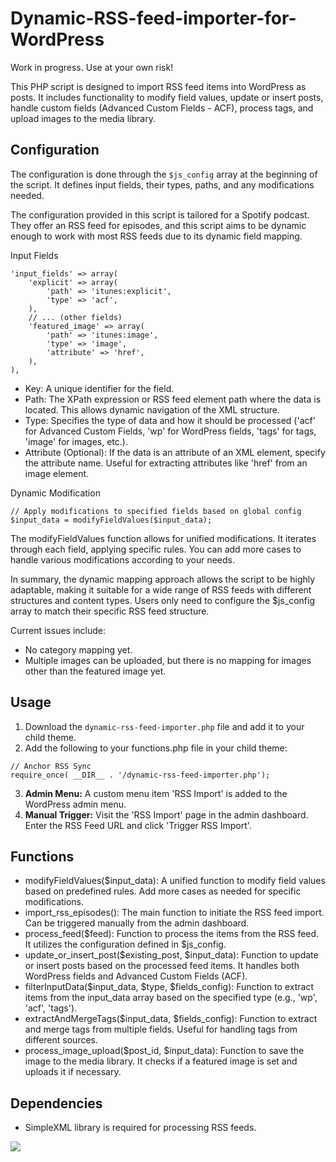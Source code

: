 # Dynamic-RSS-feed-importer-for-WordPress
Work in progress. Use at your own risk!

This PHP script is designed to import RSS feed items into WordPress as posts. It includes functionality to modify field values, update or insert posts, handle custom fields (Advanced Custom Fields - ACF), process tags, and upload images to the media library.

## Configuration

The configuration is done through the `$js_config` array at the beginning of the script. It defines input fields, their types, paths, and any modifications needed.

The configuration provided in this script is tailored for a Spotify podcast. They offer an RSS feed for episodes, and this script aims to be dynamic enough to work with most RSS feeds due to its dynamic field mapping.

Input Fields
```
'input_fields' => array(
    'explicit' => array(
        'path' => 'itunes:explicit',
        'type' => 'acf',
    ),
    // ... (other fields)
    'featured_image' => array(
        'path' => 'itunes:image',
        'type' => 'image',
        'attribute' => 'href',
    ),
),
```
- Key: A unique identifier for the field.
- Path: The XPath expression or RSS feed element path where the data is located. This allows dynamic navigation of the XML structure.
- Type: Specifies the type of data and how it should be processed ('acf' for Advanced Custom Fields, 'wp' for WordPress fields, 'tags' for tags, 'image' for images, etc.).
- Attribute (Optional): If the data is an attribute of an XML element, specify the attribute name. Useful for extracting attributes like 'href' from an image element.

Dynamic Modification
```
// Apply modifications to specified fields based on global config
$input_data = modifyFieldValues($input_data);
```
The modifyFieldValues function allows for unified modifications. It iterates through each field, applying specific rules. You can add more cases to handle various modifications according to your needs.

In summary, the dynamic mapping approach allows the script to be highly adaptable, making it suitable for a wide range of RSS feeds with different structures and content types. Users only need to configure the $js_config array to match their specific RSS feed structure.

Current issues include:

- No category mapping yet.
- Multiple images can be uploaded, but there is no mapping for images other than the featured image yet.

## Usage

1. Download the `dynamic-rss-feed-importer.php` file and add it to your child theme.
2. Add the following to your functions.php file in your child theme:
```
// Anchor RSS Sync
require_once( __DIR__ . '/dynamic-rss-feed-importer.php');
```
3. **Admin Menu:** A custom menu item 'RSS Import' is added to the WordPress admin menu.
4. **Manual Trigger:** Visit the 'RSS Import' page in the admin dashboard. Enter the RSS Feed URL and click 'Trigger RSS Import'.

## Functions
- modifyFieldValues($input_data): A unified function to modify field values based on predefined rules. Add more cases as needed for specific modifications.
- import_rss_episodes(): The main function to initiate the RSS feed import. Can be triggered manually from the admin dashboard.
- process_feed($feed): Function to process the items from the RSS feed. It utilizes the configuration defined in $js_config.
- update_or_insert_post($existing_post, $input_data): Function to update or insert posts based on the processed feed items. It handles both WordPress fields and Advanced Custom Fields (ACF).
- filterInputData($input_data, $type, $fields_config): Function to extract items from the input_data array based on the specified type (e.g., 'wp', 'acf', 'tags').
- extractAndMergeTags($input_data, $fields_config): Function to extract and merge tags from multiple fields. Useful for handling tags from different sources.
- process_image_upload($post_id, $input_data): Function to save the image to the media library. It checks if a featured image is set and uploads it if necessary.

## Dependencies

- SimpleXML library is required for processing RSS feeds.

<a href="https://www.buymeacoffee.com/Invulnerable.Orc"><img src="https://img.buymeacoffee.com/button-api/?text=Buy me a coffee&emoji=&slug=Invulnerable.Orc&button_colour=FFDD00&font_colour=000000&font_family=Cookie&outline_colour=000000&coffee_colour=ffffff" /></a>
